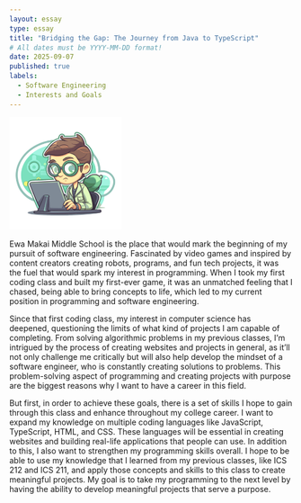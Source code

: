```yaml
---
layout: essay
type: essay
title: "Bridging the Gap: The Journey from Java to TypeScript"
# All dates must be YYYY-MM-DD format!
date: 2025-09-07
published: true
labels:
  - Software Engineering
  - Interests and Goals
---
```


<img width="200px" class="rounded float-start pe-4" src="../img/computer-science-pic.png">

Ewa Makai Middle School is the place that would mark the beginning of my pursuit of software engineering. Fascinated by video games and inspired by content creators creating robots, programs, and fun tech projects, it was the fuel that would spark my interest in programming. When I took my first coding class and built my first-ever game, it was an unmatched feeling that I chased, being able to bring concepts to life, which led to my current position in programming and software engineering.

Since that first coding class, my interest in computer science has deepened, questioning the limits of what kind of projects I am capable of completing. From solving algorithmic problems in my previous classes, I’m intrigued by the process of creating websites and projects in general, as it’ll not only challenge me critically but will also help develop the mindset of a software engineer, who is constantly creating solutions to problems. This problem-solving aspect of programming and creating projects with purpose are the biggest reasons why I want to have a career in this field.

But first, in order to achieve these goals, there is a set of skills I hope to gain through this class and enhance throughout my college career. I want to expand my knowledge on multiple coding languages like JavaScript, TypeScript, HTML, and CSS. These languages will be essential in creating websites and building real-life applications that people can use. In addition to this, I also want to strengthen my programming skills overall. I hope to be able to use my knowledge that I learned from my previous classes, like ICS 212 and ICS 211, and apply those concepts and skills to this class to create meaningful projects. My goal is to take my programming to the next level by having the ability to develop meaningful projects that serve a purpose.


